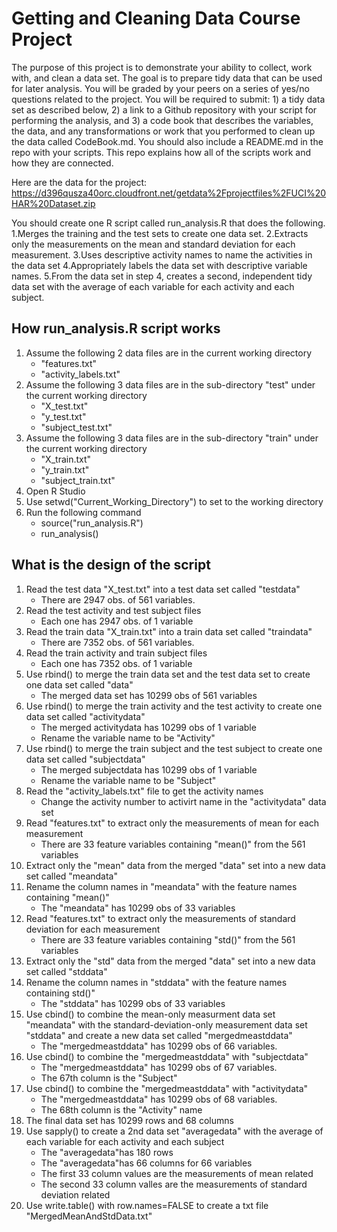 Getting and Cleaning Data Course Project
======================

The purpose of this project is to demonstrate your ability to collect, work with, and clean a data set. The goal is to prepare tidy data that can be used for later analysis. You will be graded by your peers on a series of yes/no questions related to the project. You will be required to submit: 1) a tidy data set as described below, 2) a link to a Github repository with your script for performing the analysis, and 3) a code book that describes the variables, the data, and any transformations or work that you performed to clean up the data called CodeBook.md. You should also include a README.md in the repo with your scripts. This repo explains how all of the scripts work and how they are connected.  

Here are the data for the project: 
https://d396qusza40orc.cloudfront.net/getdata%2Fprojectfiles%2FUCI%20HAR%20Dataset.zip 

You should create one R script called run_analysis.R that does the following. 
1.Merges the training and the test sets to create one data set.
2.Extracts only the measurements on the mean and standard deviation for each measurement. 
3.Uses descriptive activity names to name the activities in the data set
4.Appropriately labels the data set with descriptive variable names. 
5.From the data set in step 4, creates a second, independent tidy data set with the average of each variable for each activity and each subject.

## How run_analysis.R script works 
1. Assume the following 2 data files are in the current working directory
	* "features.txt"
	* "activity_labels.txt"
2. Assume the following 3 data files are in the sub-directory "test" under the current working directory
	* "X_test.txt"
	* "y_test.txt"
	* "subject_test.txt"
3. Assume the following 3 data files are in the sub-directory "train" under the current working directory
	* "X_train.txt"
	* "y_train.txt"
	* "subject_train.txt"
4. Open R Studio
5. Use setwd("Current_Working_Directory") to set to the working directory
4. Run the following command
	* source("run_analysis.R")
	* run_analysis()

## What is the design of the script
1. Read the test data "X_test.txt" into a test data set called "testdata"
	* There are 2947 obs. of 561 variables.
2. Read the test activity and test subject files 
	* Each one has 2947 obs. of 1 variable
3. Read the train data "X_train.txt" into a train data set called "traindata"
	* There are 7352 obs. of 561 variables.
4. Read the train activity and train subject files 
	* Each one has 7352 obs. of 1 variable
5. Use rbind() to merge the train data set and the test data set to create one data set called "data"
	* The merged data set has 10299 obs of 561 variables
6. Use rbind() to merge the train activity and the test activity to create one data set called "activitydata"
	* The merged activitydata has 10299 obs of 1 variable
	* Rename the variable name to be "Activity"
7. Use rbind() to merge the train subject and the test subject to create one data set called "subjectdata"
	* The merged subjectdata has 10299 obs of 1 variable
	* Rename the variable name to be "Subject"
8. Read the "activity_labels.txt" file to get the activity names
	* Change the activity number to activirt name in the "activitydata" data set
9. Read "features.txt" to extract only the measurements of mean for each measurement
	* There are 33 feature variables containing "mean()" from the 561 variables 
10. Extract only the "mean" data from the merged "data" set into a new data set called "meandata"
11. Rename the column names in "meandata" with the feature names containing "mean()"
	* The "meandata" has 10299 obs of 33 variables 
12. Read "features.txt" to extract only the measurements of standard deviation for each measurement
	* There are 33 feature variables containing "std()" from the 561 variables 
13. Extract only the "std" data from the merged "data" set into a new data set called "stddata"
14. Rename the column names in "stddata" with the feature names containing std()"
	* The "stddata" has 10299 obs of 33 variables 
15. Use cbind() to combine the mean-only measurment data set "meandata" with the standard-deviation-only measurement data set "stddata" and create a new data set called "mergedmeastddata" 
	* The "mergedmeastddata" has 10299 obs of 66 variables.
16. Use cbind() to combine the "mergedmeastddata" with "subjectdata"
	* The "mergedmeastddata" has 10299 obs of 67 variables. 
	* The 67th column is the "Subject"
17. Use cbind() to combine the "mergedmeastddata" with "activitydata"
	* The "mergedmeastddata" has 10299 obs of 68 variables. 
	* The 68th column is the "Activity" name
18. The final data set has 10299 rows and 68 columns
19. Use sapply() to create a 2nd data set "averagedata" with the average of each variable for each activity and each subject
	* The "averagedata"has 180 rows
	* The "averagedata"has 66 columns for 66 variables
	* The first 33 column values are the measurements of mean related
	* The second 33 column valles are the measurements of standard deviation related
20. Use write.table() with row.names=FALSE to create a txt file "MergedMeanAndStdData.txt"



